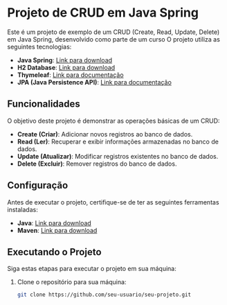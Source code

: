# Projeto de CRUD em Java Spring

Este é um projeto de exemplo de um CRUD (Create, Read, Update, Delete) em Java Spring, desenvolvido como parte de um curso  O projeto utiliza as seguintes tecnologias:

- **Java Spring**: [Link para download](https://spring.io/projects/spring-framework)
- **H2 Database**: [Link para download](https://www.h2database.com/html/main.html)
- **Thymeleaf**: [Link para documentação](https://www.thymeleaf.org/documentation.html)
- **JPA (Java Persistence API)**: [Link para documentação](https://docs.oracle.com/javaee/7/api/javax/persistence/package-summary.html)

## Funcionalidades

O objetivo deste projeto é demonstrar as operações básicas de um CRUD:

- **Create (Criar)**: Adicionar novos registros ao banco de dados.
- **Read (Ler)**: Recuperar e exibir informações armazenadas no banco de dados.
- **Update (Atualizar)**: Modificar registros existentes no banco de dados.
- **Delete (Excluir)**: Remover registros do banco de dados.

## Configuração

Antes de executar o projeto, certifique-se de ter as seguintes ferramentas instaladas:

- **Java**: [Link para download](https://www.oracle.com/java/technologies/javase-downloads.html)
- **Maven**: [Link para download](https://maven.apache.org/download.cgi)

## Executando o Projeto

Siga estas etapas para executar o projeto em sua máquina:

1. Clone o repositório para sua máquina:

   ```bash
   git clone https://github.com/seu-usuario/seu-projeto.git
